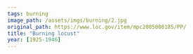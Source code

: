 ```yaml
---
tags: burning
image_path: /assets/imgs/burning/2.jpg
original_path: https://www.loc.gov/item/mpc2005008185/PP/
title: "Burning locust"
year: [1925-1946]
---
```



